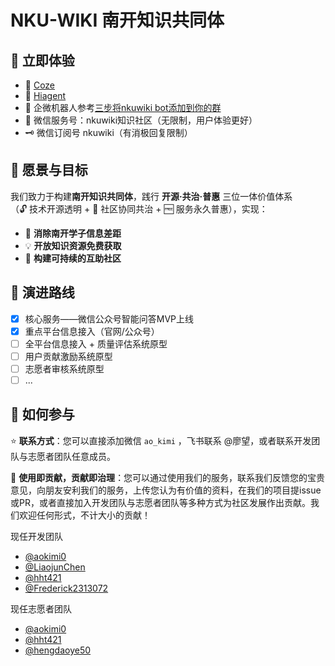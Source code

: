 # NKU-WIKI 南开知识共同体

## 🚀 立即体验

- 🔗 [Coze](https://www.coze.cn/store/agent/7473464038963036186?bot_id=true&bid=6ffcvvj3k6g0j)
- 🔗 [Hiagent](https://coze.nankai.edu.cn/product/llm/chat/cuh2gospkp8br093l2eg)
- 🤖 企微机器人参考[三步将nkuwiki bot添加到你的群](https://nankai.feishu.cn/wiki/UT4EwiPxmisBdOk3d1ycnGR2nve?from=from_copylink)
- 🔎 微信服务号：nkuwiki知识社区（无限制，用户体验更好）
- 🗝️ 微信订阅号 nkuwiki（有消极回复限制）
  
## 🎯 愿景与目标

我们致力于构建**南开知识共同体**，践行 **开源·共治·普惠** 三位一体价值体系  
  （🔓 技术开源透明 + 🤝 社区协同共治 + 🆓 服务永久普惠），实现：
- 🚀 **消除南开学子信息差距**
- 💡 **开放知识资源免费获取**
- 🌱 **构建可持续的互助社区**

## 📅 演进路线
- [x] 核心服务——微信公众号智能问答MVP上线
- [x] 重点平台信息接入（官网/公众号）
- [ ] 全平台信息接入 + 质量评估系统原型
- [ ] 用户贡献激励系统原型
- [ ] 志愿者审核系统原型
- [ ] ...

## 🤝 如何参与

⭐ **联系方式**：您可以直接添加微信 `ao_kimi` ，飞书联系 @廖望，或者联系开发团队与志愿者团队任意成员。

🌱 **使用即贡献，贡献即治理**：您可以通过使用我们的服务，联系我们反馈您的宝贵意见，向朋友安利我们的服务，上传您认为有价值的资料，在我们的项目提issue或PR，或者直接加入开发团队与志愿者团队等多种方式为社区发展作出贡献。我们欢迎任何形式，不计大小的贡献！

现任开发团队

- [@aokimi0](https://github.com/aokimi0)
- [@LiaojunChen](https://github.com/LiaojunChen)
- [@hht421](https://github.com/hht421)
- [@Frederick2313072](https://github.com/Frederick2313072)

现任志愿者团队

- [@aokimi0](https://github.com/aokimi0)
- [@hht421](https://github.com/hht421)
- [@hengdaoye50](https://github.com/hengdaoye50)

<!--

**Here are some ideas to get you started:**

🙋‍♀️ A short introduction - what is your organization all about?
🌈 Contribution guidelines - how can the community get involved?
👩‍💻 Useful resources - where can the community find your docs? Is there anything else the community should know?
🍿 Fun facts - what does your team eat for breakfast?
🧙 Remember, you can do mighty things with the power of [Markdown](https://docs.github.com/github/writing-on-github/getting-started-with-writing-and-formatting-on-github/basic-writing-and-formatting-syntax)
-->
